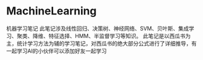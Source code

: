 # MachineLearning
机器学习笔记
此笔记涉及线性回归、决策树、神经网络、SVM、贝叶斯、集成学习、聚类、降维、特征选择、HMM、半监督学习等知识。
此笔记是以西瓜书为主，统计学习方法为辅的学习笔记，对西瓜书的绝大部分公式进行了详细推导，有一起学习AI的小伙伴可以添加好友一起学习
